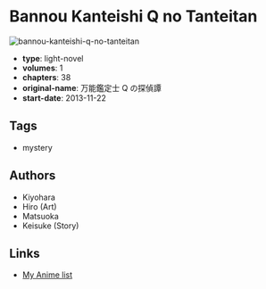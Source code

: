 # Bannou Kanteishi Q no Tanteitan

![bannou-kanteishi-q-no-tanteitan](https://cdn.myanimelist.net/images/manga/3/107619.jpg)

-   **type**: light-novel
-   **volumes**: 1
-   **chapters**: 38
-   **original-name**: 万能鑑定士 Q の探偵譚
-   **start-date**: 2013-11-22

## Tags

-   mystery

## Authors

-   Kiyohara
-   Hiro (Art)
-   Matsuoka
-   Keisuke (Story)

## Links

-   [My Anime list](https://myanimelist.net/manga/62731/Bannou_Kanteishi_Q_no_Tanteitan)
